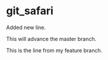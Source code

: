 # git_safari

Added new line.

This will advance the master branch.

This is the line from my feature branch.
